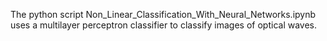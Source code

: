 The python script Non_Linear_Classification_With_Neural_Networks.ipynb uses a multilayer perceptron classifier to classify images of optical waves.